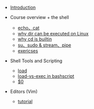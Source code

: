 - [Introduction](/)

- Course overview + the shell
  - [echo、cat](/docs/1-Shell/echo-cat.md)
  - [why dir can be executed on Linux](/docs/1-Shell/why-dir-can-be-execute-on-linux.md)
  - [why cd is builtin](/docs/1-Shell/why-cd-is-builtin.md)
  - [su、sudo & stream、pipe](/docs/1-Shell/su-sudo-stream-pipe.md)
  - [exericses](/docs/1-Shell/exericses.md)

- Shell Tools and Scripting
  - [load](/docs/2-ShellTools%26BashScripting/load.md)
  - [load-vs-exec in bashscript](/docs/2-ShellTools%26BashScripting/load-vs-exec-in-bashscript.md)
  - [$0](/docs/2-ShellTools%26BashScripting/dollar-0.md)

- Editors (Vim)
  - [tutorial](/docs/3-Vim/vim-tutorial.md)

